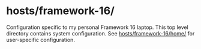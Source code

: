 # hosts/framework-16/

Configuration specific to my personal Framework 16 laptop. This top level directory contains system configuration. See [hosts/framework-16/home/](home/) for user-specific configuration.
